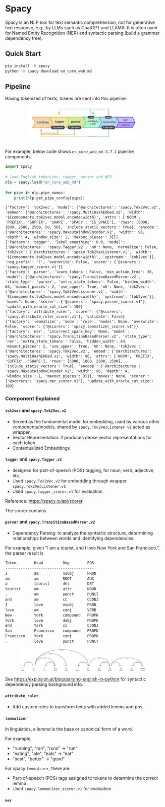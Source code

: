 # Spacy

Spacy is an NLP tool for text semantic comprehension, not for generative text response, e.g., by LLMs such as ChatGPT and LLAMA.
It is often used for Named Entity Recognition (NER) and syntactic parsing (build a grammar dependency tree).

## Quick Start

```sh
pip install -U spacy
python -m spacy download en_core_web_md
```

## Pipeline

Having tokenized of texts, tokens are sent into this pipeline.

<div style="display: flex; justify-content: center;">
      <img src="imgs/spacy-pipeline.svg" width="70%" height="30%" alt="spacy-pipeline" />
</div>
</br>

For example, below code shows `en_core_web_md-3.7.1` pipeline components.

```py
import spacy

# Load English tokenizer, tagger, parser and NER
nlp = spacy.load("en_core_web_md")

for pipe in nlp.pipe_names:
    print(nlp.get_pipe_config(pipe))
```

```jsonl
{'factory': 'tok2vec', 'model': {'@architectures': 'spacy.Tok2Vec.v2', 'embed': {'@architectures': 'spacy.MultiHashEmbed.v2', 'width': '${components.tok2vec.model.encode:width}', 'attrs': ['NORM', 'PREFIX', 'SUFFIX', 'SHAPE', 'SPACY', 'IS_SPACE'], 'rows': [5000, 1000, 2500, 2500, 50, 50], 'include_static_vectors': True}, 'encode': {'@architectures': 'spacy.MaxoutWindowEncoder.v2', 'width': 96, 'depth': 4, 'window_size': 1, 'maxout_pieces': 3}}}
{'factory': 'tagger', 'label_smoothing': 0.0, 'model': {'@architectures': 'spacy.Tagger.v2', 'nO': None, 'normalize': False, 'tok2vec': {'@architectures': 'spacy.Tok2VecListener.v1', 'width': '${components.tok2vec.model.encode:width}', 'upstream': 'tok2vec'}}, 'neg_prefix': '!', 'overwrite': False, 'scorer': {'@scorers': 'spacy.tagger_scorer.v1'}}
{'factory': 'parser', 'learn_tokens': False, 'min_action_freq': 30, 'model': {'@architectures': 'spacy.TransitionBasedParser.v2', 'state_type': 'parser', 'extra_state_tokens': False, 'hidden_width': 64, 'maxout_pieces': 2, 'use_upper': True, 'nO': None, 'tok2vec': {'@architectures': 'spacy.Tok2VecListener.v1', 'width': '${components.tok2vec.model.encode:width}', 'upstream': 'tok2vec'}}, 'moves': None, 'scorer': {'@scorers': 'spacy.parser_scorer.v1'}, 'update_with_oracle_cut_size': 100}
{'factory': 'attribute_ruler', 'scorer': {'@scorers': 'spacy.attribute_ruler_scorer.v1'}, 'validate': False}
{'factory': 'lemmatizer', 'mode': 'rule', 'model': None, 'overwrite': False, 'scorer': {'@scorers': 'spacy.lemmatizer_scorer.v1'}}
{'factory': 'ner', 'incorrect_spans_key': None, 'model': {'@architectures': 'spacy.TransitionBasedParser.v2', 'state_type': 'ner', 'extra_state_tokens': False, 'hidden_width': 64, 'maxout_pieces': 2, 'use_upper': True, 'nO': None, 'tok2vec': {'@architectures': 'spacy.Tok2Vec.v2', 'embed': {'@architectures': 'spacy.MultiHashEmbed.v2', 'width': 96, 'attrs': ['NORM', 'PREFIX', 'SUFFIX', 'SHAPE'], 'rows': [5000, 1000, 2500, 2500], 'include_static_vectors': True}, 'encode': {'@architectures': 'spacy.MaxoutWindowEncoder.v2', 'width': 96, 'depth': 4, 'window_size': 1, 'maxout_pieces': 3}}}, 'moves': None, 'scorer': {'@scorers': 'spacy.ner_scorer.v1'}, 'update_with_oracle_cut_size': 100}
```

### Component Explained

#### `tok2vec` and `spacy.Tok2Vec.v2`

* Served as the fundamental model for embedding, used by various other components/models, shared by `spacy.Tok2VecListener.v1` acted as wrapper
* Vector Representation: It produces dense vector representations for each token
* Contextualized Embeddings

#### `tagger` and `spacy.Tagger.v2`

* designed for part-of-speech (POS) tagging, for noun, verb, adjective, etc.
* Used `spacy.Tok2Vec.v2` for embedding through wrapper `spacy.Tok2VecListener.v1`
* Used `spacy.tagger_scorer.v1` for evaluation.

Reference: https://spacy.io/api/scorer

The scorer contains 

#### `parser` and `spacy.TransitionBasedParser.v2`

* Dependency Parsing: to analyze the syntactic structure, determining relationships between words and identifying dependencies.

For example, given "I am a tourist, and I love New York and San Francisco.", the parser result is

```txt
Token        Head         Dep        POS       
----------------------------------------
I            am           nsubj      PRON      
am           am           ROOT       AUX       
a            tourist      det        DET       
tourist      am           attr       NOUN      
,            am           punct      PUNCT     
and          am           cc         CCONJ     
I            love         nsubj      PRON      
love         am           conj       VERB      
New          York         compound   PROPN     
York         love         dobj       PROPN     
and          York         cc         CCONJ     
San          Francisco    compound   PROPN     
Francisco    York         conj       PROPN     
.            love         punct      PUNCT     
```

<div style="display: flex; justify-content: center;">
      <img src="imgs/parser_dep_tree.png" width="80%" height="30%" alt="parser_dep_tree" />
</div>

See https://explosion.ai/blog/parsing-english-in-python for syntactic dependency parsing background info.

#### `attribute_ruler`

* Add custom rules to transform texts with added lemma and pos.

#### `lemmatizer`

In linguistics, a *lemma* is the base or canonical form of a word.

For example,

* "running", "ran", "runs" -> "run"
* "eating", "ate", "eats" -> "eat"
* "best", "better" -> "good"

For spacy `lemmatizer`, there are

* Part-of-speech (POS) tags assigned to tokens to determine the correct lemma
* Used `spacy.lemmatizer_scorer.v1` for evaluation

#### `ner`
